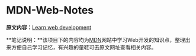# MDN-Web-Notes
**原文内容：**[Learn web development](https://developer.mozilla.org/en-US/docs/Learn)

**笔记说明：**该项目下的内容均为[MDN](https://developer.mozilla.org)网站中学习Web开发的知识点，整理出来方便自己学习记忆，有兴趣的童鞋可去原文网址查看相关内容。